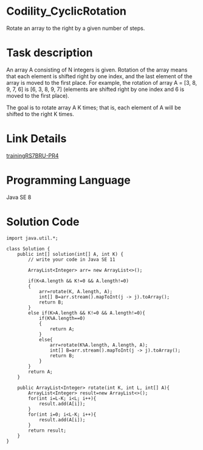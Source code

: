 # Codility_CyclicRotation
Rotate an array to the right by a given number of steps.

# Task description
An array A consisting of N integers is given. Rotation of the array means that each element is shifted right by one index, and the last element of the array is moved to the first place. For example, the rotation of array A = [3, 8, 9, 7, 6] is [6, 3, 8, 9, 7] (elements are shifted right by one index and 6 is moved to the first place).

The goal is to rotate array A K times; that is, each element of A will be shifted to the right K times.

# Link Details
[trainingRS7BRU-PR4](https://app.codility.com/demo/results/trainingRS7BRU-PR4/)

# Programming Language
Java SE 8

# Solution Code

```
import java.util.*;

class Solution {
    public int[] solution(int[] A, int K) {
        // write your code in Java SE 11

        ArrayList<Integer> arr= new ArrayList<>();

        if(K<A.length && K!=0 && A.length!=0)
        {
            arr=rotate(K, A.length, A);
            int[] B=arr.stream().mapToInt(j -> j).toArray();
            return B;   
        }
        else if(K>A.length && K!=0 && A.length!=0){
            if(K%A.length==0)
            {
                return A;
            }
            else{
                arr=rotate(K%A.length, A.length, A);
                int[] B=arr.stream().mapToInt(j -> j).toArray();
                return B;  
            }
        }
        return A;
    }

    public ArrayList<Integer> rotate(int K, int L, int[] A){
        ArrayList<Integer> result=new ArrayList<>();
        for(int i=L-K; i<L; i++){
            result.add(A[i]);
        }
        for(int i=0; i<L-K; i++){
            result.add(A[i]);
        }
        return result;
    }
}

```

